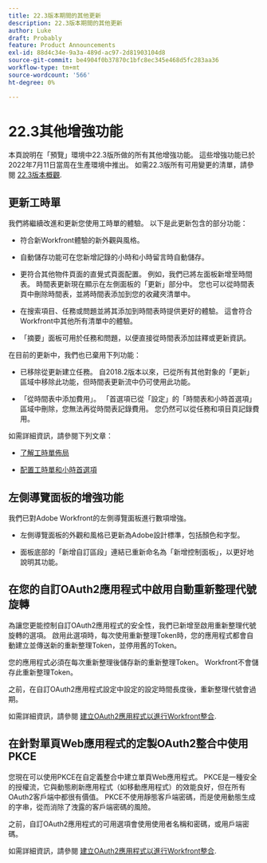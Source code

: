 ```yaml
---
title: 22.3版本期間的其他更新
description: 22.3版本期間的其他更新
author: Luke
draft: Probably
feature: Product Announcements
exl-id: 88d4c34e-9a3a-489d-ac97-2d81903104d8
source-git-commit: be4904f0b37870c1bfc8ec345e468d5fc283aa36
workflow-type: tm+mt
source-wordcount: '566'
ht-degree: 0%

---
```


# 22.3其他增強功能

本頁說明在「預覽」環境中22.3版所做的所有其他增強功能。 這些增強功能已於2022年7月11日當周在生產環境中推出。 如需22.3版所有可用變更的清單，請參閱 [22.3版本概觀](../../../product-announcements/product-releases/22.3-release-activity/22-3-release-overview.md).

## 更新工時單

我們將繼續改進和更新您使用工時單的體驗。 以下是此更新包含的部分功能：

* 符合新Workfront體驗的新外觀與風格。

* 自動儲存功能可在您新增記錄的小時和小時留言時自動儲存。

* 更符合其他物件頁面的直覺式頁面配置。 例如，我們已將左面板新增至時間表。 時間表更新現在顯示在左側面板的「更新」部分中。 您也可以從時間表頁中刪除時間表，並將時間表添加到您的收藏夾清單中。

* 在搜索項目、任務或問題並將其添加到時間表時提供更好的體驗。 這會符合Workfront中其他所有清單中的體驗。

* 「摘要」面板可用於任務和問題，以便直接從時間表添加註釋或更新資訊。


在目前的更新中，我們也已棄用下列功能：

* 已移除從更新建立任務。 自2018.2版本以來，已從所有其他對象的「更新」區域中移除此功能，但時間表更新流中仍可使用此功能。

* 「從時間表中添加費用」。 「首選項已從「設定」的「時間表和小時首選項」區域中刪除，您無法再從時間表記錄費用。 您仍然可以從任務和項目頁記錄費用。


如需詳細資訊，請參閱下列文章：

* [了解工時單佈局](/help/quicksilver/timesheets/timesheets/timesheet-layout.md)

* [配置工時單和小時首選項](/help/quicksilver/administration-and-setup/set-up-workfront/configure-timesheets-schedules/timesheet-and-hour-preferences.md)


## 左側導覽面板的增強功能

我們已對Adobe Workfront的左側導覽面板進行數項增強。

* 左側導覽面板的外觀和風格已更新為Adobe設計標準，包括顏色和字型。

* 面板底部的「新增自訂區段」連結已重新命名為「新增控制面板」，以更好地說明其功能。

## 在您的自訂OAuth2應用程式中啟用自動重新整理代號旋轉

為讓您更能控制自訂OAuth2應用程式的安全性，我們已新增至啟用重新整理代號旋轉的選項。 啟用此選項時，每次使用重新整理Token時，您的應用程式都會自動建立並傳送新的重新整理Token，並停用舊的Token。

您的應用程式必須在每次重新整理後儲存新的重新整理Token。 Workfront不會儲存此重新整理Token。

之前，在自訂OAuth2應用程式設定中設定的設定時間長度後，重新整理代號會過期。

如需詳細資訊，請參閱 [建立OAuth2應用程式以進行Workfront整合](/help/quicksilver/administration-and-setup/configure-integrations/create-oauth-application.md).

## 在針對單頁Web應用程式的定製OAuth2整合中使用PKCE

您現在可以使用PKCE在自定義整合中建立單頁Web應用程式。 PKCE是一種安全的授權流，它與動態刷新應用程式（如移動應用程式）的效能良好，但在所有OAuth2客戶端中都很有價值。 PKCE不使用靜態客戶端密碼，而是使用動態生成的字串，從而消除了洩露的客戶端密碼的風險。

之前，自訂OAuth2應用程式的可用選項會使用使用者名稱和密碼，或用戶端密碼。

如需詳細資訊，請參閱 [建立OAuth2應用程式以進行Workfront整合](/help/quicksilver/administration-and-setup/configure-integrations/create-oauth-application.md).
